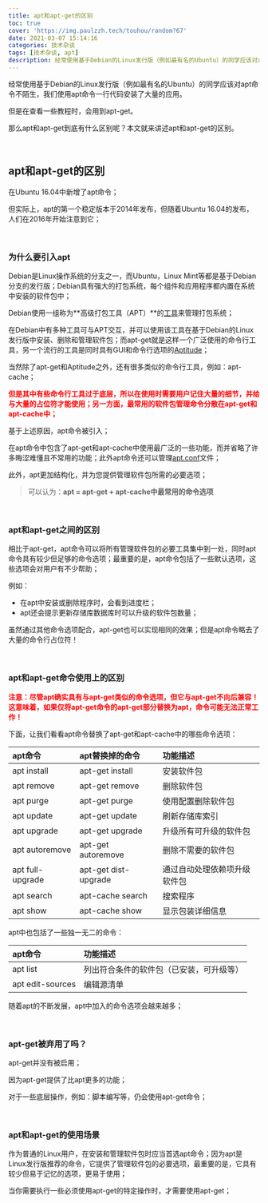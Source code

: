 ```yaml
---
title: apt和apt-get的区别
toc: true
cover: 'https://img.paulzzh.tech/touhou/random?67'
date: 2021-03-07 15:14:16
categories: 技术杂谈
tags: [技术杂谈, apt]
description: 经常使用基于Debian的Linux发行版（例如最有名的Ubuntu）的同学应该对apt命令不陌生，我们使用apt命令一行代码安装了大量的应用。但是在查看一些教程时，会用到apt-get。那么apt和apt-get到底有什么区别呢？本文就来讲述apt和apt-get的区别。
---
```


经常使用基于Debian的Linux发行版（例如最有名的Ubuntu）的同学应该对apt命令不陌生，我们使用apt命令一行代码安装了大量的应用。

但是在查看一些教程时，会用到apt-get。

那么apt和apt-get到底有什么区别呢？本文就来讲述apt和apt-get的区别。

<br/>

<!--more-->

## **apt和apt-get的区别**

在Ubuntu 16.04中新增了apt命令；

但实际上，apt的第一个稳定版本于2014年发布，但随着Ubuntu 16.04的发布，人们在2016年开始注意到它；

<br/>

### **为什么要引入apt**

Debian是Linux操作系统的分支之一，而Ubuntu，Linux Mint等都是基于Debian分支的发行版；Debian具有强大的打包系统，每个组件和应用程序都内置在系统中安装的软件包中；

Debian使用一组称为**高级打包工具（APT）**的[工具](https://wiki.debian.org/Apt)来管理打包系统；

在Debian中有多种工具可与APT交互，并可以使用该工具在基于Debian的Linux发行版中安装、删除和管理软件包；而apt-get就是这样一个广泛使用的命令行工具，另一个流行的工具是同时具有GUI和命令行选项的[Aptitude](https://wiki.debian.org/Aptitude?action=show&redirect=aptitude)；

当然除了apt-get和Aptitude之外，还有很多类似的命令行工具，例如：apt-cache；

<font color="#f00">**但是其中有些命令行工具过于底层，所以在使用时需要用户记住大量的细节，并给与大量的占位符才能使用；另一方面，最常用的软件包管理命令分散在apt-get和apt-cache中；**</font>

基于上述原因，apt命令被引入；

在apt命令中包含了apt-get和apt-cache中使用最广泛的一些功能，而并省略了许多晦涩难懂且不常用的功能；此外apt命令还可以管理[apt.conf](https://linux.die.net/man/5/apt.conf)文件；

此外，apt更加结构化，并为您提供管理软件包所需的必要选项；

>   可以认为：**apt = apt-get + apt-cache中最常用的命令选项**

<br/>

### **apt和apt-get之间的区别**

相比于apt-get，apt命令可以将所有管理软件包的必要工具集中到一处，同时apt命令具有较少但足够的命令选项；最重要的是，apt命令包括了一些默认选项，这些选项会对用户有不少帮助；

例如：

-   在apt中安装或删除程序时，会看到进度栏；
-   apt还会提示更新存储库数据库时可以升级的软件包数量；

虽然通过其他命令选项配合，apt-get也可以实现相同的效果；但是apt命令略去了大量的命令行占位符！

<br/>

### **apt和apt-get命令使用上的区别**

<font color="#f00">**注意：尽管apt确实具有与apt-get类似的命令选项，但它与apt-get不向后兼容！这意味着，如果仅将apt-get命令的apt-get部分替换为apt，命令可能无法正常工作！**</font>

下面，让我们看看apt命令替换了apt-get和apt-cache中的哪些命令选项：

| **apt命令**      | **apt替换掉的命令**  | **功能描述**                 |
| :--------------- | :------------------- | :--------------------------- |
| apt install      | apt-get install      | 安装软件包                   |
| apt remove       | apt-get remove       | 删除软件包                   |
| apt purge        | apt-get purge        | 使用配置删除软件包           |
| apt update       | apt-get update       | 刷新存储库索引               |
| apt upgrade      | apt-get upgrade      | 升级所有可升级的软件包       |
| apt autoremove   | apt-get autoremove   | 删除不需要的软件包           |
| apt full-upgrade | apt-get dist-upgrade | 通过自动处理依赖项升级软件包 |
| apt search       | apt-cache search     | 搜索程序                     |
| apt show         | apt-cache show       | 显示包装详细信息             |

apt中也包括了一些独一无二的命令：

| **apt命令**      | **功能描述**                             |
| :--------------- | :--------------------------------------- |
| apt list         | 列出符合条件的软件包（已安装，可升级等） |
| apt edit-sources | 编辑源清单                               |

随着apt的不断发展，apt中加入的命令选项会越来越多；

<br/>

### **apt-get被弃用了吗？**

apt-get并没有被启用；

因为apt-get提供了比apt更多的功能；

对于一些底层操作，例如：脚本编写等，仍会使用apt-get命令；

<br/>

### **apt和apt-get的使用场景**

作为普通的Linux用户，在安装和管理软件包时应当首选apt命令；因为apt是Linux发行版推荐的命令，它提供了管理软件包的必要选项，最重要的是，它具有较少但易于记忆的选项，更易于使用；

当你需要执行一些必须使用apt-get的特定操作时，才需要使用apt-get；

<br/>